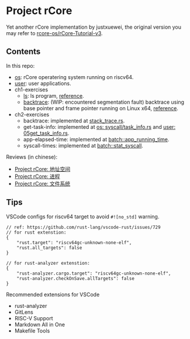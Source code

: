 # Project rCore

Yet another rCore implementation by justxuewei, the original version you may refer to [rcore-os/rCore-Tutorial-v3](https://github.com/rcore-os/rCore-Tutorial-v3).

## Contents

In this repo:

- [os](./src/os): rCore operatering system running on riscv64.
- [user](./src/user): user applications.
- ch1-exercises
  - [ls](./src/ls): ls program, [reference](https://rcore-os.github.io/rCore-Tutorial-Book-v3/chapter1/7exercise.html).
  - [backtrace](./src/backtrace): (WIP: encountered segmentation fault) backtrace using base pointer and frame pointer running on Linux x64, [reference](https://rcore-os.github.io/rCore-Tutorial-Book-v3/chapter1/7exercise.html).
- ch2-exercises
  - backtrace: implemented at [stack_trace.rs](./src/os/src/stack_trace.rs).
  - get-task-info: implemented at [os: syscall/task_info.rs](./src/os/src/syscall/task_info.rs) and [user: 05get_task_info.rs](./src/user/src/bin/05get_task_info.rs).
  - app-elapsed-time: implemented at [batch::app_running_time](./src/os/src/batch.rs). 
  - syscall-times: implemented at [batch::stat_syscall](./src/os/src/batch.rs). 

Reviews (in chinese):

- [Project rCore: 地址空间](https://nxw.name/2022/address-space-introduction)
- [Project rCore: 进程](https://nxw.name/2022/project-rcore-process)
- [Project rCore: 文件系统](https://nxw.name/2022/project-rcore-file-system)

## Tips

VSCode configs for riscv64 target to avoid `#![no_std]` warning.

```
// ref: https://github.com/rust-lang/vscode-rust/issues/729
// for rust extenstion:
{
    "rust.target": "riscv64gc-unknown-none-elf",
    "rust.all_targets": false
}

// for rust-analyzer extenstion:
{
    "rust-analyzer.cargo.target": "riscv64gc-unknown-none-elf",
    "rust-analyzer.checkOnSave.allTargets": false
}
```

Recommended extensions for VSCode

- rust-analyzer
- GitLens
- RISC-V Support
- Markdown All in One
- Makefile Tools
